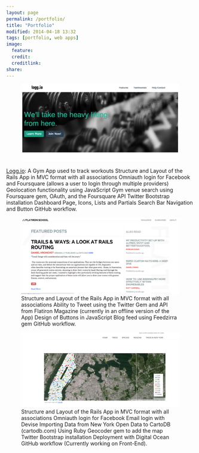 ```yaml
---
layout: page
permalink: /portfolio/
title: "Portfolio"
modified: 2014-04-18 13:32
tags: [portfolio, web apps]
image:
  feature: 
  credit: 
  creditlink: 
share: 
---
```



<figure class="full">
<img src="/images/logg-io-screenshot.png">
<figcaption>
</figcaption>
</figure>

[Logg.io](http://hidden-ocean-5140.herokuapp.com/): A Gym App used to track workouts
Structure and Layout of the Rails App in MVC format with all associations 
Omniauth login for Facebook and Foursquare (allows a user to login through multiple providers) 
Geolocation functionality using JavaScript 
Gym venue search using Foursquare gem, OAuth, and the Foursquare API
Twitter Bootstrap installation
Dashboard Page, Icons, Lists and Partials
Search Bar Navigation and Button
GitHub workflow.


<figure class="full">
<img src="/images/flatiron-mag-screenshot.png">
<figcaption>
Structure and Layout of the Rails App in MVC format with all associations
Ability to Tweet using the Twitter Gem and API from Flatiron Magazine (currently in an offline
version of the App)
Design of Buttons in JavaScript
Blog feed using Feedzirra gem
GitHub workflow.</figcaption>
</figure>


<figure class="full">
	<img src="/images/tree-io-screenshot.png">
	<figcaption>
Structure and Layout of the Rails App in MVC format with all associations
Omniauth login for Facebook
Email login with Devise
Importing Data from New York Open Data to CartoDB (cartodb.com)
Using Ruby Geocoder gem to add the map
Twitter Bootstrap installation
Deployment with Digital Ocean
GitHub workflow
(Currently working on Front-End).</figcaption>
</figure>

